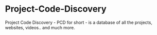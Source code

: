 # Project-Code-Discovery
Project Code Discovery - PCD for short - is a database of all the projects, websites, videos.. and much more.

